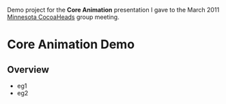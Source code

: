 Demo project for the **Core Animation** presentation I gave to the March 2011 [Minnesota CocoaHeads](http://www.cocoaheadsmn.org/) group meeting.

# Core Animation Demo
## Overview
* eg1
* eg2